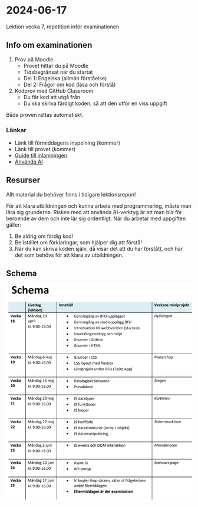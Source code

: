 # 2024-06-17
Lektion vecka 7, repetition inför examinationen

## Info om examinationen
1. Prov på Moodle
	+ Provet hittar du på Moodle
	+ Tidsbegränsat när du startat
	+ Del 1: Engelska (allmän förståelse)
	+ Del 2: Frågor om kod (läsa och förstå)
2. Kodprov med GitHub Classroom
	+ Du får kod att utgå från
	+ Du ska skriva färdigt koden, så att den utför en viss uppgift

Båda proven rättas automatiskt.


### Länkar
+ Länk till förmiddagens inspelning (kommer)
+ Länk till provet (kommer)
+ [Guide till inlämningen](guide.md)
+ [Använda AI](https://github.com/lejonmanen/git-instruktion/blob/main/md/ai.md#ai)


## Resurser
Allt material du behöver finns i tidigare lektionsrepon!

För att klara utbildningen och kunna arbeta med programmering, måste man lära sig grunderna. Risken med att använda AI-verktyg är att man blir för beroende av dem och inte lär sig ordentligt. När du arbetar med uppgiften gäller:

1. Be aldrig om färdig kod!
1. Be istället om förklaringar, som hjälper dig att förstå!
1. När du kan skriva koden själv, då visar det att du har förstått, och har det som behövs för att klara av utbildningen.


## Schema
![Schema för kursen](schema.png)

